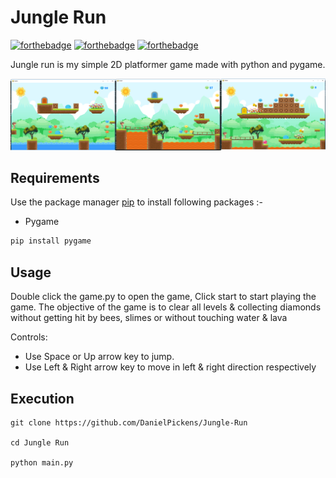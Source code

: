 # Jungle Run

[![forthebadge](https://forthebadge.com/images/badges/built-with-love.svg)](https://forthebadge.com)
[![forthebadge](https://forthebadge.com/images/badges/built-with-swag.svg)](https://forthebadge.com)
[![forthebadge](https://forthebadge.com/images/badges/made-with-python.svg)](https://forthebadge.com)

Jungle run is my simple 2D platformer game made with python and pygame.

![Alt text](app.png?raw=true "Jungle Dash")



## Requirements

Use the package manager [pip](https://pip.pypa.io/en/stable/) to install following packages :-
* Pygame

```bash
pip install pygame
```

## Usage

Double click the game.py to open the game, Click start to start playing the game. The objective of the game is to clear all levels & collecting diamonds without getting hit by bees, slimes or without touching water & lava

Controls:
* Use Space or Up arrow key to jump.
* Use Left & Right arrow key to move in left & right direction respectively

## Execution

```
git clone https://github.com/DanielPickens/Jungle-Run

cd Jungle Run

python main.py
```

